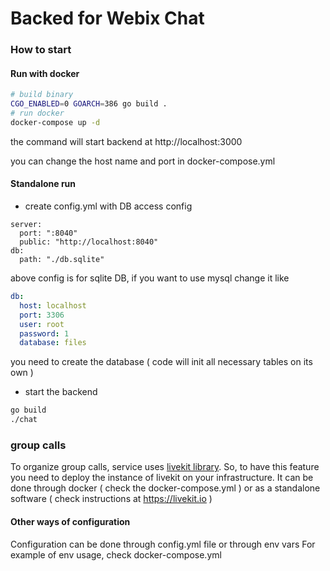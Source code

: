 Backed for Webix Chat
==================

### How to start

#### Run with docker

```bash
# build binary
CGO_ENABLED=0 GOARCH=386 go build .
# run docker
docker-compose up -d
```

the command will start backend at http://localhost:3000

you can change the host name and port in docker-compose.yml

#### Standalone run

- create config.yml with DB access config

```
server:
  port: ":8040"
  public: "http://localhost:8040"
db:
  path: "./db.sqlite"
```

above config is for sqlite DB, if you want to use mysql change it like 

```yaml
db:
  host: localhost
  port: 3306
  user: root
  password: 1
  database: files
```

you need to create the database ( code will init all necessary tables on its own )

- start the backend

```bash
go build
./chat
```

### group calls

To organize group calls, service uses [livekit library](https://livekit.io/). So, to have this feature you need to deploy the instance of livekit on your infrastructure. It can be done through docker ( check the docker-compose.yml ) or as a standalone software ( check instructions at https://livekit.io )


#### Other ways of configuration

Configuration can be done through config.yml file or through env vars
For example of env usage, check docker-compose.yml

